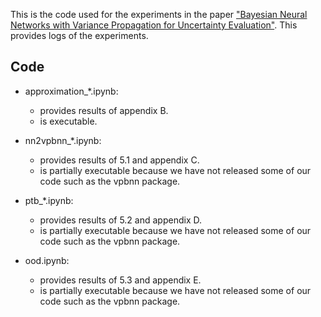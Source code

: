 This is the code used for the experiments in the paper ["Bayesian Neural Networks with Variance Propagation for Uncertainty Evaluation"](https://openreview.net/forum?id=ridQwl2NL3L). This provides logs of the experiments.

## Code

- approximation_*.ipynb:
   - provides results of appendix B.
   - is executable.

- nn2vpbnn_*.ipynb:
   - provides results of 5.1 and appendix C.
   - is partially executable because we have not released some of our code such as the vpbnn package.

- ptb_*.ipynb:
   - provides results of 5.2 and appendix D.
   - is partially executable because we have not released some of our code such as the vpbnn package.

- ood.ipynb:
   - provides results of 5.3 and appendix E.
   - is partially executable because we have not released some of our code such as the vpbnn package.
